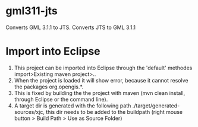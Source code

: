 # gml311-jts
Converts GML 3.1.1 to JTS. Converts JTS to GML 3.1.1

# Import into Eclipse
1. This project can be imported into Eclipse through the 'default' methodes import>Existing maven project>..
2. When the project is loaded it will show error, because it cannot resolve the packages org.opengis.*.
3. This is fixed by building the the project with maven (mvn clean install, through Eclipse or the command line).
4. A target dir is generated with the following path ./target/generated-sources/xjc, this dir needs to be added to the buildpath (right mouse button > Build Path > Use as Source Folder)
